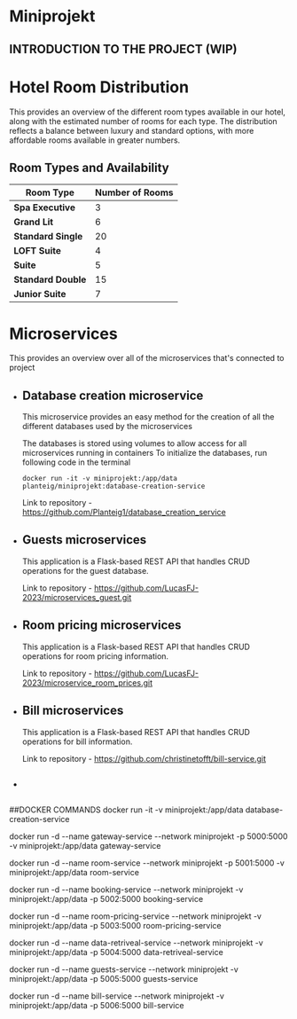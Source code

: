 # Miniprojekt
## INTRODUCTION TO THE PROJECT (WIP)



# Hotel Room Distribution

This provides an overview of the different room types available in our hotel, along with the estimated number of rooms for each type. The distribution reflects a balance between luxury and standard options, with more affordable rooms available in greater numbers.

## Room Types and Availability

| Room Type          | Number of Rooms |
|--------------------|-----------------|
| **Spa Executive**  | 3               |
| **Grand Lit**      | 6               |
| **Standard Single**| 20              |
| **LOFT Suite**     | 4               |
| **Suite**          | 5               |This application is a Flask-based REST API that handles CRUD operations for room pricing information.
| **Standard Double**| 15              |
| **Junior Suite**   | 7               |





# Microservices 
This provides an overview over all of the microservices that's connected to project

* ## Database creation microservice
  This microservice provides an easy method for the creation of all the different databases used by the microservices

  The databases is stored using volumes to allow access for all microservices running in containers
  To initialize the databases, run following code in the terminal 

  ```
  docker run -it -v miniprojekt:/app/data planteig/miniprojekt:database-creation-service
  ```
  Link to repository - https://github.com/Planteig1/database_creation_service

* ## Guests microservices
  This application is a Flask-based REST API that handles CRUD operations for the guest database. 

  Link to repository - https://github.com/LucasFJ-2023/microservices_guest.git

* ## Room pricing microservices
  This application is a Flask-based REST API that handles CRUD operations for room pricing information.

  Link to repository - https://github.com/LucasFJ-2023/microservice_room_prices.git

* ## Bill microservices
  This application is a Flask-based REST API that handles CRUD operations for bill information.

  Link to repository - https://github.com/christinetofft/bill-service.git

* ## 







##DOCKER COMMANDS
docker run -it -v miniprojekt:/app/data database-creation-service      

docker run -d --name gateway-service --network miniprojekt -p 5000:5000 -v miniprojekt:/app/data gateway-service

docker run -d --name room-service --network miniprojekt -p 5001:5000 -v miniprojekt:/app/data room-service

docker run -d --name booking-service --network miniprojekt -v miniprojekt:/app/data -p 5002:5000 booking-service

docker run -d --name room-pricing-service --network miniprojekt -v miniprojekt:/app/data -p 5003:5000 room-pricing-service

docker run -d --name data-retriveal-service --network miniprojekt -v miniprojekt:/app/data -p 5004:5000 data-retriveal-service 

docker run -d --name guests-service --network miniprojekt -v miniprojekt:/app/data -p 5005:5000 guests-service

docker run -d --name bill-service --network miniprojekt -v miniprojekt:/app/data -p 5006:5000 bill-service










